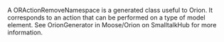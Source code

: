 A ORActionRemoveNamespace is a generated class useful to Orion. It corresponds to an action that can be performed on a type of model element. See OrionGenerator in Moose/Orion on SmalltalkHub for more information.